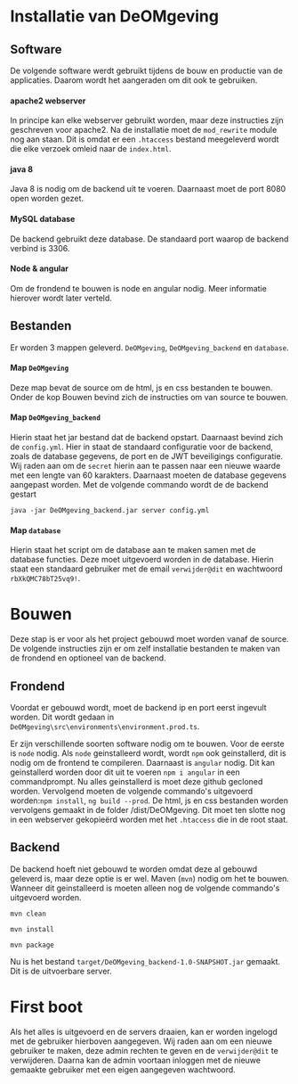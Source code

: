 # Installatie van DeOMgeving

## Software
De volgende software werdt gebruikt tijdens de bouw en productie van de applicaties.
Daarom wordt het aangeraden om dit ook te gebruiken. 

#### apache2 webserver
In principe kan elke webserver gebruikt worden, maar deze instructies zijn geschreven voor apache2.
Na de installatie moet de `mod_rewrite` module nog aan staan.
Dit is omdat er een `.htaccess` bestand meegeleverd wordt die elke verzoek omleid naar de `index.html`.

#### java 8
Java 8 is nodig om de backend uit te voeren. Daarnaast moet de port 8080 open worden gezet.

#### MySQL database
De backend gebruikt deze database. De standaard port waarop de backend verbind is 3306.

#### Node & angular
Om de frondend te bouwen is node en angular nodig. Meer informatie hierover wordt later verteld.

## Bestanden
Er worden 3 mappen geleverd. `DeOMgeving`, `DeOMgeving_backend` en `database`. 

#### Map `DeOMgeving`

Deze map bevat de source om de html, js en css bestanden te bouwen.
Onder de kop Bouwen bevind zich de instructies om van source te bouwen.

#### Map `DeOMgeving_backend`

Hierin staat het jar bestand dat de backend opstart. Daarnaast bevind zich de `config.yml`.
Hier in staat de standaard configuratie voor de backend, zoals de database gegevens, de port en de JWT beveiligings configuratie.
Wij raden aan om de `secret` hierin aan te passen naar een nieuwe waarde met een lengte van 60 karakters.
Daarnaast moeten de database gegevens aangepast worden.
Met de volgende commando wordt de de backend gestart

`java -jar DeOMgeving_backend.jar server config.yml`

#### Map `database`

Hierin staat het script om de database aan te maken samen met de database functies.
Deze moet uitgevoerd worden in de database.
Hierin staat een standaard gebruiker met de email `verwijder@dit` en wachtwoord `rbXkQMC78bT25vq9!`.

# Bouwen

Deze stap is er voor als het project gebouwd moet worden vanaf de source. De volgende instructies zijn er om zelf installatie bestanden te maken van de frondend en optioneel van de backend.

## Frondend

Voordat er gebouwd wordt, moet de backend ip en port eerst ingevult worden. Dit wordt gedaan in `DeOMgeving\src\environments\environment.prod.ts`.

Er zijn verschillende soorten software nodig om te bouwen. Voor de eerste is `node` nodig. Als `node` geinstalleerd wordt, wordt `npm` ook geinstallerd, dit is nodig om de frontend te compileren. Daarnaast is `angular` nodig. Dit kan geinstallerd worden door dit uit te voeren `npm i angular` in een commandprompt. Nu alles geinstallerd is moet deze github gecloned worden. Vervolgend moeten de volgende commando's uitgevoerd worden:`npm install`, `ng build --prod`. De html, js en css bestanden worden vervolgens gemaakt in de folder /dist/DeOMgeving. Dit moet ten slotte nog in een webserver gekopieërd worden met het `.htaccess` die in de root staat.

## Backend

De backend hoeft niet gebouwd te worden omdat deze al gebouwd geleverd is, maar deze optie is er wel.
Maven (`mvn`) nodig om het te bouwen. Wanneer dit geinstalleerd is moeten alleen nog de volgende commando's uitgevoerd worden.

`mvn clean`

`mvn install`

`mvn package`

Nu is het bestand `target/DeOMgeving_backend-1.0-SNAPSHOT.jar` gemaakt. Dit is de uitvoerbare server.

# First boot

Als het alles is uitgevoerd en de servers draaien, kan er worden ingelogd met de gebruiker hierboven aangegeven.
Wij raden aan om een nieuwe gebruiker te maken, deze admin rechten te geven en de `verwijder@dit` te verwijderen.
Daarna kan de admin voortaan inloggen met de nieuwe gemaakte gebruiker met een eigen aangegeven wachtwoord. 

